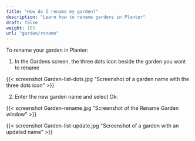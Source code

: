 ```yaml
---
title: "How do I rename my garden?"
description: "Learn how to rename gardens in Planter"
draft: false
weight: 103
url: "garden/rename"
---
```


To rename your garden in Planter:

1. In the Gardens screen, the three dots icon beside the garden you want to rename

{{< screenshot Garden-list-dots.jpg "Screenshot of a garden name with the three dots icon" >}}<br />

2. Enter the new garden name and select Ok:

{{< screenshot Garden-rename.jpg "Screenshot of the Rename Garden window" >}}

{{< screenshot Garden-list-update.jpg "Screenshot of a garden with an updated name" >}}
